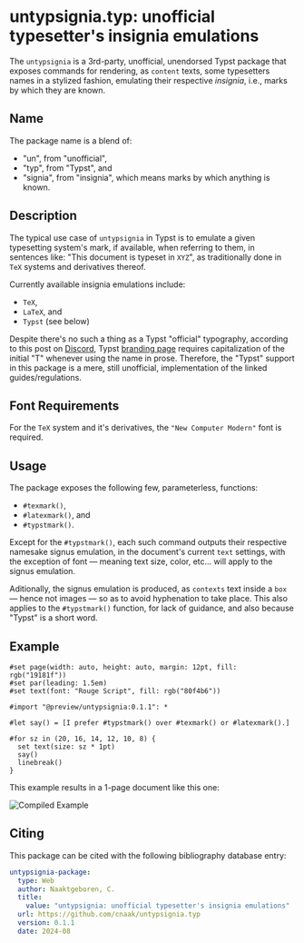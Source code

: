 # untypsignia.typ: unofficial typesetter's insignia emulations

The `untypsignia` is a 3rd-party, unofficial, unendorsed Typst package that exposes commands for
rendering, as `content` texts, some typesetters names in a stylized fashion, emulating their
respective _insignia_, i.e., marks by which they are known.

## Name

The package name is a blend of:

- "un", from "unofficial",
- "typ", from "Typst", and
- "signia", from "insignia", which means marks by which anything is known.

## Description

The typical use case of `untypsignia` in Typst is to emulate a given typesetting system's mark,
if available, when referring to them, in sentences like: "This document is typeset in `XYZ`", as
traditionally done in `TeX` systems and derivatives thereof.

Currently available insignia emulations include:

- `TeX`,
- `LaTeX`, and
- `Typst` (see below)

Despite there's no such a thing as a Typst "official" typography, according to this post on
[Discord](https://discord.com/channels/1054443721975922748/1054443722592497796/1107039477714665522),
Typst [branding page](https://typst.app/legal/brand/) requires capitalization of the initial "T"
whenever using the name in prose. Therefore, the "Typst" support in this package is a mere,
still unofficial, implementation of the linked guides/regulations.

## Font Requirements

For the `TeX` system and it's derivatives, the `"New Computer Modern"` font is required.

## Usage

The package exposes the following few, parameterless, functions:

- `#texmark()`,
- `#latexmark()`, and
- `#typstmark()`.

Except for the `#typstmark()`, each such command outputs their respective namesake signus
emulation, in the document's current `text` settings, with the exception of font — meaning text
size, color, etc... will apply to the signus emulation.

Aditionally, the signus emulation is produced, as `contexts` text inside a `box` — hence not
images — so as to avoid hyphenation to take place. This also applies to the `#typstmark()`
function, for lack of guidance, and also because "Typst" is a short word.

## Example

```typst
#set page(width: auto, height: auto, margin: 12pt, fill: rgb("19181f"))
#set par(leading: 1.5em)
#set text(font: "Rouge Script", fill: rgb("80f4b6"))

#import "@preview/untypsignia:0.1.1": *

#let say() = [I prefer #typstmark() over #texmark() or #latexmark().]

#for sz in (20, 16, 14, 12, 10, 8) {
  set text(size: sz * 1pt)
  say()
  linebreak()
}
```

This example results in a 1-page document like this one:

![Compiled
Example](https://github.com/cnaak/untypsignia.typ/blob/86b221379931edcbfa91b50159a4ff930ecbec47/thumbnail.png)

## Citing

This package can be cited with the following bibliography database entry:

```yml
untypsignia-package:
  type: Web
  author: Naaktgeboren, C.
  title:
    value: "untypsignia: unofficial typesetter's insignia emulations"
  url: https://github.com/cnaak/untypsignia.typ
  version: 0.1.1
  date: 2024-08
```

